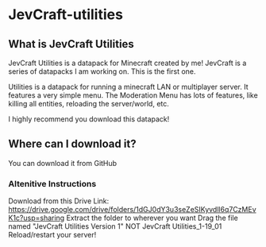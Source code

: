 # JevCraft-utilities
## What is JevCraft Utilities
JevCraft Utilities is a datapack for Minecraft created by me! JevCraft is a series of datapacks I am working on. This is the first one.

Utilities is a datapack for running a minecraft LAN or multiplayer server. It features a very simple menu. The Moderation Menu has lots of features, like killing all entities, reloading the server/world, etc.

I highly recommend you download this datapack!

## Where can I download it?
You can download it from GitHub

### Altenitive Instructions
Download from this Drive Link: https://drive.google.com/drive/folders/1dGJ0dY3u3seZeSIKyvdll6q7CzMEvK1c?usp=sharing
Extract the folder to wherever you want
Drag the file named "JevCraft Utilities Version 1" NOT JevCraft Utilities_1-19_01
Reload/restart your server!
